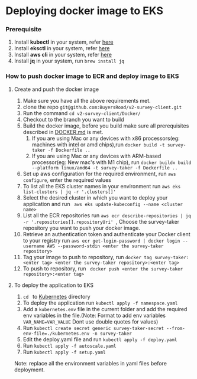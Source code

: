 # Deploying docker image to EKS

### Prerequisite

1. Install **kubectl** in your system, refer [here](https://buyersroad.atlassian.net/wiki/spaces/DEV/pages/1899888641/Install+and+Configure+kubectl)
2. Install **eksctl** in your system, refer [here](https://buyersroad.atlassian.net/wiki/spaces/DEV/pages/1897562602/Install+and+setup+eksctl)
3. Install **aws cli** in your system, refer [here](https://buyersroad.atlassian.net/wiki/spaces/DEV/pages/1897627992/Install+and+Setup+AWS+cli)
4. Install **jq** in your system, run `brew install jq`


### How to push  docker image to ECR and deploy image to EKS

1. Create and push the docker image

    1. Make sure you have all the above requirements met.
    2. clone the repo `git@github.com:BuyersRoad/v2-survey-client.git`
    3. Run the command `cd v2-survey-client/Docker/`
    4. Checkout to the branch you want to build
    5. Build the docker image, before you build make sure all prerequisites described in [DOCKER.md](../Docker/DOCKER.md) is met.
        1. If you are using Mac or any devices with x86 processors(eg: machines with intel or amd chips),run `docker build -t survey-taker -f Dockerfile .. `
        2. If you are using Mac or any devices with ARM-based processor(eg: New mac's with M1 chip), run `docker buildx build --platform linux/amd64 -t survey-taker -f Dockerfile ..  `
    6. Set up aws configuration for the required environment, run `aws configure`, enter the required values
    7. To list all the EKS cluster names in your environment run ` aws eks list-clusters | jq -r '.clusters[]' `
    8. Select the desired cluster in which you want to deploy your application and run ` aws eks update-kubeconfig --name <cluster name>`
    9. List all the ECR repositories run `aws ecr describe-repositories | jq -r '.repositories[].repositoryUri' `, Choose the survey-taker repository you want to push your docker image. 
    10. Retrieve an authentication token and authenticate your Docker client to your registry run ` aws ecr get-login-password | docker login --username AWS --password-stdin <enter the survey-taker repository> `
    11. Tag your image to push to repository, run ` docker tag survey-taker:<enter tag> <enter the survey-taker repository>:<enter tag> `
    12. To push to repository, run ` docker push <enter the survey-taker repository>:<enter tag>`

2. To deploy the application to EKS

    1. `cd ` to [Kubernetes](.) directory
    2. To deploy the application run `kubectl apply -f namespace.yaml`
    3. Add a `kubernetes.env` file in the current folder and add the required env variables in the file.(Note: Format to add env variables `VAR_NAME=VAR_VALUE` Dont use double quotes for values) 
    4. Run `kubectl create secret generic survey-taker-secret --from-env-file=./kubernetes.env -n survey-taker`
    5. Edit the deploy.yaml file and run `kubectl apply -f deploy.yaml`
    6. Run `kubectl apply -f autoscale.yaml`
    7. Run `kubectl apply -f setup.yaml`
    
    Note: replace all the environment variables in yaml files before deployment.